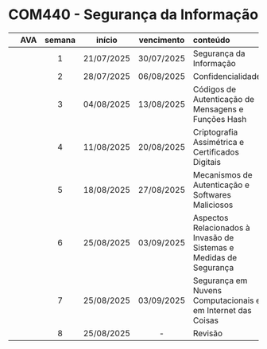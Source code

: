 # COM440 - Segurança da Informação

| | AVA | semana | início | vencimento | conteúdo |
|:---:|:---:|:---:|:---:|:---:|:---|
| | | 1 | 21/07/2025 | 30/07/2025 | Segurança da Informação |
| | | 2 | 28/07/2025 | 06/08/2025 | Confidencialidade |
| | | 3 | 04/08/2025 | 13/08/2025 | Códigos de Autenticação de Mensagens e Funções Hash |
| | | 4 | 11/08/2025 | 20/08/2025 | Criptografia Assimétrica e Certificados Digitais |
| | | 5 | 18/08/2025 | 27/08/2025 | Mecanismos de Autenticação e Softwares Maliciosos |
| | | 6 | 25/08/2025 | 03/09/2025 | Aspectos Relacionados à Invasão de Sistemas e Medidas de Segurança |
| | | 7 | 25/08/2025 | 03/09/2025 | Segurança em Nuvens Computacionais e em Internet das Coisas |
| | | 8 | 25/08/2025 | - | Revisão |